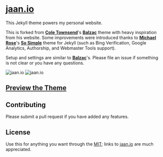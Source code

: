 # [jaan.io](https://jaan.io)

This Jekyll theme powers my personal website.

This is forked from [**Cole Townsend**](http://coletownsend.com)'s [**Balzac**](https://github.com/ColeTownsend/Balzac-for-Jekyll) theme with heavy inspiration from his website. Some improvements were introduced thanks to [**Michael Rose**](http://mademistakes.com)'s [**So Simple**](https://github.com/mmistakes/so-simple-theme) theme for Jekyll (such as Bing Verification, Google Analytics, Authorship, and Webmaster Tools support).

Setup and settings are similar to [**Balzac**](https://github.com/ColeTownsend/Balzac-for-Jekyll)'s. Please file an issue if something is not clear or you have any questions. 

![jaan.io](http://cl.ly/Qdzo/Screen%20Shot%202013-08-05%20at%205.35.11%20PM.jpg)
![jaan.io](http://cl.ly/Qdyh/Screen%20Shot%202013-08-05%20at%205.30.01%20PM.jpg)

## [Preview the Theme](https://jaan.io)

## Contributing

Please submit a pull request if you have added any features.

## License

Use this for anything you want through the [MIT](LICENSE); links to [jaan.io](https://jaan.io) are much appreciated.
